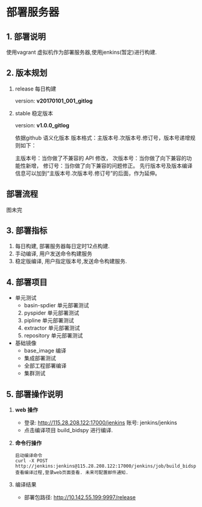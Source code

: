 # 部署服务器
## 1. 部署说明
使用vagrant 虚拟机作为部署服务器,使用jenkins(暂定)进行构建.


## 2. 版本规划

1. release 每日构建

    version: **v20170101_001_gitlog**
2. stable 稳定版本

    version: **v1.0.0_gitlog**

    依据github 语义化版本
    版本格式：主版本号.次版本号.修订号，版本号递增规则如下：

    主版本号：当你做了不兼容的 API 修改，
    次版本号：当你做了向下兼容的功能性新增，
    修订号：当你做了向下兼容的问题修正。
    先行版本号及版本编译信息可以加到“主版本号.次版本号.修订号”的后面，作为延伸。

## 部署流程
图未完


## 3. 部署指标

1. 每日构建, 部署服务器每日定时12点构建.
2. 手动编译, 用户发送命令构建服务
3. 稳定版编译, 用户指定版本号,发送命令构建服务.



## 4. 部署项目
+ 单元测试
    + basin-spdier 单元部署测试
    2. pyspider 单元部署测试
    3. pipline 单元部署测试
    4. extractor 单元部署测试
    5. repository 单元部署测试
+ 基础镜像
    + base_image 编译
    + 集成部署测试
    + 全部工程部署编译
    + 集群测试



## 5. 部署操作说明
1. **web 操作**
    + 登录: http://115.28.208.122:17000/jenkins
    账号: jenkins/jenkins
    + 点击编译项目 build_bidspy 进行编译.

2. **命令行操作**
    ~~~
    启动编译命令
    curl -X POST http://jenkins:jenkins@115.28.208.122:17000/jenkins/job/build_bidspy/build
    查看编译过程,登录web页面查看. 未来可配置邮件通知.
    ~~~
3. 编译结果
    + 部署包路径: http://10.142.55.199:9997/release











